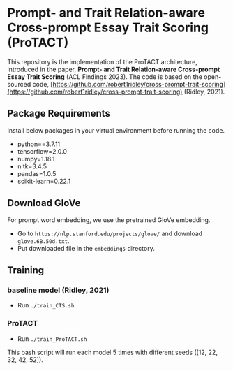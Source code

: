 # Prompt- and Trait Relation-aware Cross-prompt Essay Trait Scoring (ProTACT)

This repository is the implementation of the ProTACT architecture, introduced in the paper, **Prompt- and Trait Relation-aware Cross-prompt Essay Trait Scoring** (ACL Findings 2023).
The code is based on the open-sourced code, [https://github.com/robert1ridley/cross-prompt-trait-scoring](https://github.com/robert1ridley/cross-prompt-trait-scoring) (Ridley, 2021).

## Package Requirements

Install below packages in your virtual environment before running the code.
- python==3.7.11
- tensorflow=2.0.0
- numpy=1.18.1
- nltk=3.4.5
- pandas=1.0.5
- scikit-learn=0.22.1

## Download GloVe

For prompt word embedding, we use the pretrained GloVe embedding.
- Go to `https://nlp.stanford.edu/projects/glove/` and download `glove.6B.50d.txt`.
- Put downloaded file in the `embeddings` directory.

## Training 
### baseline model (Ridley, 2021)
- Run `./train_CTS.sh`

### ProTACT
- Run `./train_ProTACT.sh`

This bash script will run each model 5 times with different seeds ([12, 22, 32, 42, 52]).